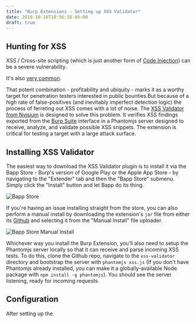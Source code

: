 ```yaml
---
title: "Burp Extensions - Setting up XSS Validator"
date: 2018-10-16T18:56:18-05:00
draft: true
---
```


## Hunting for XSS
XSS / Cross-site scripting (which is just another form of [Code Injection](https://en.wikipedia.org/wiki/Code_injection)) can be a severe vulnerability. 

It's also [very common](https://www.info-point-security.com/sites/default/files/cenzic-vulnerability-report-2014.pdf). 

That potent combination  - profitability and ubiquity - marks it as a worthy target for penetration testers interested in public bounties.But because of a high rate of false-positives (and inevitably imperfect detection logic) the process of ferreting out XSS comes with a lot of noise. The [XSS Validator from Nvisium](https://blog.nvisium.com/2014/01/accurate-xss-detection-with-burpsuite.html) is designed to solve this problem. It verifies XSS findings exported from the [Burp Suite](http://phantomjs.org/) interface in a Phantomjs server designed to receive, analyze, and validate possible XSS snippets. The extension is critical for testing a target with a large attack surface.

## Installing XSS Validator
The easiest way to download the XSS Validator plugin is to install it via the Bapp Store - Burp's version of Google Play or the Apple App Store - by navigating to the "Extender" tab and then the "Bapp Store" submenu. Simply click the "Install" button and let Bapp do its thing.

![Bapp Store](images/bapp-store-xss-val.png)

If you're having an issue installing straight from the store, you can also perform a manual install by downloading the extension's `jar` file from either its [Github](https://github.com/PortSwigger/xss-validator) and selecting it from the "Manual Install" file uploader.

![Bapp Store Manual Install](images/bapp-sore-manual-install.png)

Whichever way you install the Burp Extension, you'll also need to setup the Phantomjs server locally so that it can receive and parse incoming XSS tests. To do this, clone the Github repo, navigate to the `xss-validator` directory and bootstrap the server with `phantomjs xss.js` (If you don't have Phantomjs already installed, you can make it a globally-available Node package with `npm install -g phantomjs`). You should see the server listening, ready for incoming requests.

## Configuration
After setting up the